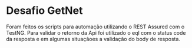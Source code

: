 # Desafio GetNet

Foram feitos os scripts para automação utilizando o REST Assured com o TestNG.
Para validar o retorno da Api foi utilizado o eql com o status code da resposta e em algumas situaçãoes a validação do body de resposta.

